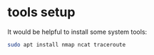 # tools setup

It would be helpful to install some system tools:

```bash
sudo apt install nmap ncat traceroute
```
